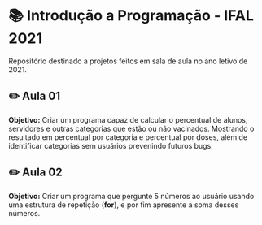 # 📚 Introdução a Programação - IFAL 2021

Repositório destinado a projetos feitos em sala de aula no ano letivo de 2021.

## ✏️ Aula 01

**Objetivo:** Criar um programa capaz de calcular o percentual de alunos, servidores e outras categorias que estão ou não vacinados. Mostrando o resultado em percentual por categoria e percentual por doses, além de identificar categorias sem usuários prevenindo futuros bugs.

## ✏️ Aula 02

**Objetivo:** Criar um programa que pergunte 5 números ao usuário usando uma estrutura de repetição (__for__), e por fim apresente a soma desses números.

